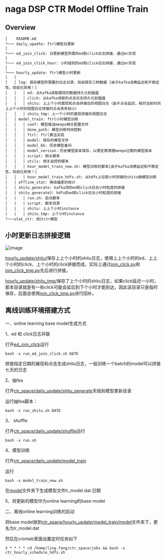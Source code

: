 naga DSP CTR Model Offline Train
================================

## Overview

```
│    README.md
└─── daily_upadte: ftrl模型日更新
|
└─── ed_join_click: 日更新模型所需的ed和click日志拼接，通过mr实现
|
└─── ed_join_click_hour: 小时级别的ed和click日志拼接，通过mr实现
|
└─── hourly_update: ftrl模型小时更新
│   |
│   │ log: 保存模型所需要的日志日录，目前保存三种数据 [由于kafka消费延迟和不稳定性，目前已弃用！]
│   │   │ ed: 从kafka读取展现的数据持久化到磁盘
│   │   │ click: 从kafka读取的点击日志持久化到磁盘
│   │   │ shitu: 上上个小时展现和点击拼接后的视图日志（由于点击延迟，相对当前时间上上个小时的视图日志拼接的点击丢失较小）
│   │   │ shitu_tmp: 上一个小时的展现拼接的视图日志
│   │ model_train: ftrl小时模型训练
│   │   │ conf: 模型推送meepo相关配置文件
│   │   │ done_path: 模型训练时间控制
│   │   │ ftrl: ftrl算法实现
│   │   │ model: 保存的模型文件
│   │   │ model_bk: 历史模型备份
│   │   │ model_version：历史模型版本保存，以便定期清理meepo过期的模型版本
│   │   │ script: 相关脚本
│   │   │ utils: 相关监控的脚本
│   │   │ hour_model_train_new.sh: 模型训练的脚本[由于kafka消费延迟和不稳定性，目前已弃用！]
│   │   │ hour_model_train_hdfs.sh: 从hdfs上拉取小时拼接的shitu做模型训练
│   │ offline_stat: 离线偏差的统计
│   │ shitu_generate: kafka流的ed和click日志小时粒度的拼接
|   | shitu_generate2: hdfs的ed和click日志小时粒度的拼接
|   |   | run.sh: 启动脚本
|   |   | script: 脚本目录
│   |   | shitu: 上上个小时instance
|   |   | shitu_tmp: 上个小时instance
└───stat_ctr: 统计ctr模型
```
## 小时更新日志拼接逻辑
![image](https://gitlab.corp.cootek.com/davinci/personal/blob/ling.fang/ling.fang/ctr_space/image/%E5%9B%BE%E7%89%87_1.jpg)

[hourly_update/shitu/](https://gitlab.corp.cootek.com/davinci/personal/tree/ling.fang/ling.fang/ctr_space/hourly_update/log/shitu)保存上上个小时的shitu日志，使用上上个小时的ed、上上个小时的click、上个小时的click拼接而成，实际上通过[join_click.py](https://gitlab.corp.cootek.com/davinci/personal/blob/ling.fang/ling.fang/ctr_space/hourly_update/shitu_generate/script/join_click.py)和[join_click_tmp.py](https://gitlab.corp.cootek.com/davinci/personal/blob/ling.fang/ling.fang/ctr_space/hourly_update/shitu_generate/script/join_click_tmp.py)先后进行拼接。

[hourly_update/shitu_tmp/](https://gitlab.corp.cootek.com/davinci/personal/tree/ling.fang/ling.fang/ctr_space/hourly_update/log/shitu_tmp)保存了上个小时的shitu日志，如果click延迟一小时，那本目录就是有一些click可能会延后到下个小时才能到达，因此该目录只是临时保存，后面会使用[join_click_tmp.py](https://gitlab.corp.cootek.com/davinci/personal/blob/ling.fang/ling.fang/ctr_space/hourly_update/shitu_generate/script/join_click_tmp.py)进行回补。

## 离线训练环境搭建方式

一、online learning base model生成方式

1、ed 和 click日志并联

打开[ed_join_click](https://gitlab.corp.cootek.com/davinci/personal/tree/ling.fang/ling.fang/ctr_space/ed_join_click)运行

```
bash -x run_ed_join_click.sh DATE
```

拼接指定日期的展现和点击生成shitu日志，一般训练一个batch的model可以拼接七天的日志

2、抽fea

打开[ctr_space/daily_update/shitu_generate](https://gitlab.corp.cootek.com/davinci/personal/tree/ling.fang/ling.fang/ctr_space/daily_update/shitu_generate)天级别模型更新目录

运行抽fea脚本：

```
bash -x run_shitu.sh DATE
```

3、 shuffle

打开[ctr_space/daily_update/shuffle](https://gitlab.corp.cootek.com/davinci/personal/tree/ling.fang/ling.fang/ctr_space/daily_update/shuffle)运行

```
bash -x run.sh
```

4、模型训练

打开[ctr_space/daily_update/model_train](https://gitlab.corp.cootek.com/davinci/personal/tree/ling.fang/ling.fang/ctr_space/daily_update/model_train)

运行

```
bash -x model_train_new.sh
```
在[model](https://gitlab.corp.cootek.com/davinci/personal/tree/ling.fang/ling.fang/ctr_space/daily_update/model_train)文件夹下生成模型文件lr_model.dat.日期

5、将更新的模型作为online learning的base model

二、离线online learning训练的启动

将base model放到[ctr_space/hourly_update/model_train/model](https://gitlab.corp.cootek.com/davinci/personal/tree/ling.fang/ling.fang/ctr_space/hourly_update/model_train/model)文件夹下，更名为lr_model.dat

然后在crontab里面设置定时任务如下 

```
3 * * * * cd /home/ling.fang/ctr_space/jobs && bash -x ctr_hourly_schedule_hdfs.sh
```
